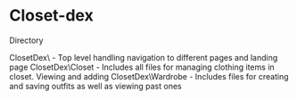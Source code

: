 # Closet-dex

Directory

ClosetDex\                  - Top level handling navigation to different pages and landing page
ClosetDex\Closet            - Includes all files for managing clothing items in closet. Viewing and adding 
ClosetDex\Wardrobe          - Includes files for creating and saving outfits as well as viewing past ones

